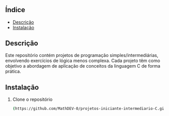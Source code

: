 # 
## Índice
- [Descrição](#descrição)
- [Instalação](#instalação)

## Descrição
Este repositório contém projetos de programação simples/intermediárias, envolvendo exercícios de lógica menos complexa. Cada projeto têm como objetivo a abordagem de aplicação de conceitos da linguagem C de forma prática.

## Instalação
1. Clone o repositório
   ```sh
   (https://github.com/MathDEV-0/projetos-iniciante-intermediario-C.git)
